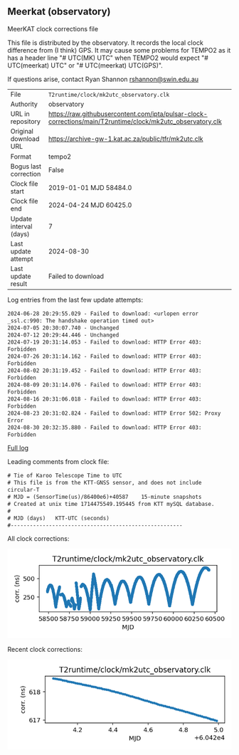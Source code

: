 
## Meerkat (observatory)

MeerKAT clock corrections file

This file is distributed by the observatory. It records the local
clock difference from (I think) GPS. It may cause some problems
for TEMPO2 as it has a header line "# UTC(MK) UTC" when TEMPO2
would expect "# UTC(meerkat) UTC" or "# UTC(meerkat) UTC(GPS)".

If questions arise, contact Ryan Shannon <rshannon@swin.edu.au>

|     |     |
|:--- |:--- |
| File | `T2runtime/clock/mk2utc_observatory.clk` |
| Authority | observatory |
| URL in repository | <https://raw.githubusercontent.com/ipta/pulsar-clock-corrections/main/T2runtime/clock/mk2utc_observatory.clk> |
| Original download URL | <https://archive-gw-1.kat.ac.za/public/tfr/mk2utc.clk> |
| Format | tempo2 |
| Bogus last correction | False |
| Clock file start | 2019-01-01 MJD 58484.0 |
| Clock file end | 2024-04-24 MJD 60425.0 |
| Update interval (days) | 7 |
| Last update attempt | 2024-08-30 |
| Last update result | Failed to download |

Log entries from the last few update attempts:
```
2024-06-28 20:29:55.029 - Failed to download: <urlopen error _ssl.c:990: The handshake operation timed out>
2024-07-05 20:30:07.740 - Unchanged
2024-07-12 20:29:44.446 - Unchanged
2024-07-19 20:31:14.053 - Failed to download: HTTP Error 403: Forbidden
2024-07-26 20:31:14.162 - Failed to download: HTTP Error 403: Forbidden
2024-08-02 20:31:19.452 - Failed to download: HTTP Error 403: Forbidden
2024-08-09 20:31:14.076 - Failed to download: HTTP Error 403: Forbidden
2024-08-16 20:31:06.018 - Failed to download: HTTP Error 403: Forbidden
2024-08-23 20:31:02.824 - Failed to download: HTTP Error 502: Proxy Error
2024-08-30 20:32:35.880 - Failed to download: HTTP Error 403: Forbidden
```
[Full log](https://raw.githubusercontent.com/ipta/pulsar-clock-corrections/main/log/T2runtime/clock/mk2utc_observatory.clk.log)

Leading comments from clock file:

    # Tie of Karoo Telescope Time to UTC
    # This file is from the KTT-GNSS sensor, and does not include circular-T
    # MJD = (SensorTime(us)/86400e6)+40587    15-minute snapshots
    # Created at unix time 1714475549.195445 from KTT mySQL database.
    #
    # MJD (days)   KTT-UTC (seconds)
    #------------------------------------------------------



All clock corrections:

![plot of all clock corrections](mk2utc_observatory.clk.png "All corrections")

Recent clock corrections:

![plot of recent clock corrections](mk2utc_observatory.clk.short.png "Recent corrections")

